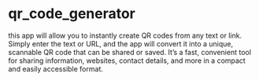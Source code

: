 # qr_code_generator

this app will allow you to instantly create QR codes from any text or link. Simply enter the text or URL, and the app will convert it into a unique, scannable QR code that can be shared or saved. It’s a fast, convenient tool for sharing information, websites, contact details, and more in a compact and easily accessible format. 


